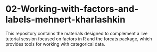 # 02-Working-with-factors-and-labels-mehnert-kharlashkin
This repository contains the materials designed to complement a live tutorial session focused on factors in R and the forcats package, which provides tools for working with categorical data.

